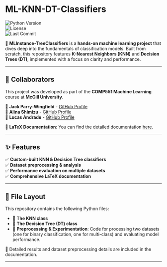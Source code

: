 # ML-KNN-DT-Classifiers  

![Python Version](https://img.shields.io/badge/Python-3.8+-blue)  
![License](https://img.shields.io/badge/License-MIT-green)  
![Last Commit](https://img.shields.io/github/last-commit/yourusername/your-repo)  

🚀 **MLInstance-TreeClassifiers** is a **hands-on machine learning project** that dives deep into the fundamentals of classification models. Built from scratch, this repository features **K-Nearest Neighbors (KNN)** and **Decision Trees (DT)**, implemented with a focus on clarity and performance.  

---  

## 👥 Collaborators  
This project was developed as part of the **COMP551 Machine Learning** course at **McGill University**.  

🔹 **Jack Parry-Wingfield** - [GitHub Profile](https://github.com/JackPW-lang)  
🔹 **Alina Shimizu** - [GitHub Profile](https://github.com/alinashimizu)  
🔹 **Lucas Andrade** - [GitHub Profile](https://github.com/lucasandrdd)  

📄 **LaTeX Documentation**: You can find the detailed documentation [here](link-to-pdf).  

---  

## ✨ Features  
✅ **Custom-built KNN & Decision Tree classifiers**  
✅ **Dataset preprocessing & analysis**  
✅ **Performance evaluation on multiple datasets**  
✅ **Comprehensive LaTeX documentation**  

---  

## 📂 File Layout  
This repository contains the following Python files:  

- 📌 **The KNN class**  
- 📌 **The Decision Tree (DT) class**  
- 📌 **Preprocessing & Experimentation**: Code for processing two datasets (one for binary classification, one for multi-class) and evaluating model performance.  

📄 Detailed results and dataset preprocessing details are included in the documentation.  

---  
